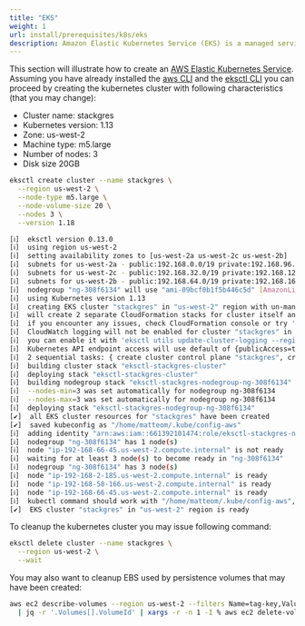 ```yaml
---
title: "EKS"
weight: 1
url: install/prerequisites/k8s/eks
description: Amazon Elastic Kubernetes Service (EKS) is a managed service and certified Kubernetes conformant to run Kubernetes on AWS and on-premises.
---
```


This section will illustrate how to create an [AWS Elastic Kubernetes Service](https://aws.amazon.com/eks/).
 Assuming you have already installed the [aws CLI](https://aws.amazon.com/cli/) and the [eksctl CLI](https://github.com/weaveworks/eksctl)
 you can proceed by creating the kubernetes cluster with following characteristics (that you may change):

 * Cluster name: stackgres
 * Kubernetes version: 1.13
 * Zone: us-west-2
 * Machine type: m5.large
 * Number of nodes: 3
 * Disk size 20GB

```bash
eksctl create cluster --name stackgres \
  --region us-west-2 \
  --node-type m5.large \
  --node-volume-size 20 \
  --nodes 3 \
  --version 1.18
```

```bash
[ℹ]  eksctl version 0.13.0
[ℹ]  using region us-west-2
[ℹ]  setting availability zones to [us-west-2a us-west-2c us-west-2b]
[ℹ]  subnets for us-west-2a - public:192.168.0.0/19 private:192.168.96.0/19
[ℹ]  subnets for us-west-2c - public:192.168.32.0/19 private:192.168.128.0/19
[ℹ]  subnets for us-west-2b - public:192.168.64.0/19 private:192.168.160.0/19
[ℹ]  nodegroup "ng-308f6134" will use "ami-09bcf0b1f5b446c5d" [AmazonLinux2/1.13]
[ℹ]  using Kubernetes version 1.13
[ℹ]  creating EKS cluster "stackgres" in "us-west-2" region with un-managed nodes
[ℹ]  will create 2 separate CloudFormation stacks for cluster itself and the initial nodegroup
[ℹ]  if you encounter any issues, check CloudFormation console or try 'eksctl utils describe-stacks --region=us-west-2 --cluster=stackgres'
[ℹ]  CloudWatch logging will not be enabled for cluster "stackgres" in "us-west-2"
[ℹ]  you can enable it with 'eksctl utils update-cluster-logging --region=us-west-2 --cluster=stackgres'
[ℹ]  Kubernetes API endpoint access will use default of {publicAccess=true, privateAccess=false} for cluster "stackgres" in "us-west-2"
[ℹ]  2 sequential tasks: { create cluster control plane "stackgres", create nodegroup "ng-308f6134" }
[ℹ]  building cluster stack "eksctl-stackgres-cluster"
[ℹ]  deploying stack "eksctl-stackgres-cluster"
[ℹ]  building nodegroup stack "eksctl-stackgres-nodegroup-ng-308f6134"
[ℹ]  --nodes-min=3 was set automatically for nodegroup ng-308f6134
[ℹ]  --nodes-max=3 was set automatically for nodegroup ng-308f6134
[ℹ]  deploying stack "eksctl-stackgres-nodegroup-ng-308f6134"
[✔]  all EKS cluster resources for "stackgres" have been created
[✔]  saved kubeconfig as "/home/matteom/.kube/config-aws"
[ℹ]  adding identity "arn:aws:iam::661392101474:role/eksctl-stackgres-nodegroup-ng-NodeInstanceRole-C8R84QGP5UYX" to auth ConfigMap
[ℹ]  nodegroup "ng-308f6134" has 1 node(s)
[ℹ]  node "ip-192-168-66-45.us-west-2.compute.internal" is not ready
[ℹ]  waiting for at least 3 node(s) to become ready in "ng-308f6134"
[ℹ]  nodegroup "ng-308f6134" has 3 node(s)
[ℹ]  node "ip-192-168-2-185.us-west-2.compute.internal" is ready
[ℹ]  node "ip-192-168-58-166.us-west-2.compute.internal" is ready
[ℹ]  node "ip-192-168-66-45.us-west-2.compute.internal" is ready
[ℹ]  kubectl command should work with "/home/matteom/.kube/config-aws", try 'kubectl --kubeconfig=/home/matteom/.kube/config-aws get nodes'
[✔]  EKS cluster "stackgres" in "us-west-2" region is ready
```

To cleanup the kubernetes cluster you may issue following command:

```bash
eksctl delete cluster --name stackgres \
  --region us-west-2 \
  --wait
```

You may also want to cleanup EBS used by persistence volumes that may have been created:

```bash
aws ec2 describe-volumes --region us-west-2 --filters Name=tag-key,Values=kubernetes.io/cluster/stackgres \
  | jq -r '.Volumes[].VolumeId' | xargs -r -n 1 -I % aws ec2 delete-volume --region us-west-2 --volume-id %
```
